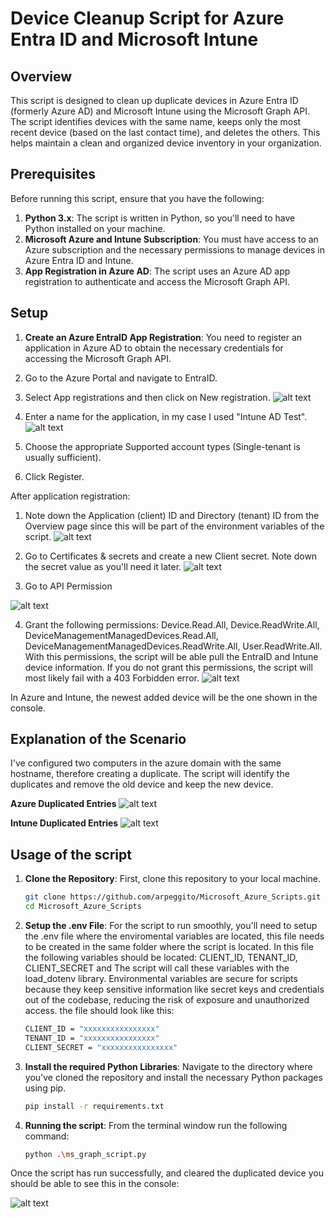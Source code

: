 # Device Cleanup Script for Azure Entra ID and Microsoft Intune

## Overview

This script is designed to clean up duplicate devices in Azure Entra ID (formerly Azure AD) and Microsoft Intune using the Microsoft Graph API. The script identifies devices with the same name, keeps only the most recent device (based on the last contact time), and deletes the others. This helps maintain a clean and organized device inventory in your organization.


## Prerequisites

Before running this script, ensure that you have the following:

1. **Python 3.x**: The script is written in Python, so you'll need to have Python installed on your machine.
2. **Microsoft Azure and Intune Subscription**: You must have access to an Azure subscription and the necessary permissions to manage devices in Azure Entra ID and Intune.
3. **App Registration in Azure AD**: The script uses an Azure AD app registration to authenticate and access the Microsoft Graph API.

## Setup

1. **Create an Azure EntraID App Registration**: You need to register an application in Azure AD to obtain the necessary credentials for accessing the Microsoft Graph API.

2. Go to the Azure Portal and navigate to EntraID.
3. Select App registrations and then click on New registration.
![alt text](App_registrations.png)

4. Enter a name for the application, in my case I used "Intune AD Test".
![alt text](Application_name.png)

5. Choose the appropriate Supported account types (Single-tenant is usually sufficient).
6. Click Register.

After application registration:
1. Note down the Application (client) ID and Directory (tenant) ID from the Overview page since this will be part of the environment variables of the script.
![alt text](intune_info.png) 

2. Go to Certificates & secrets and create a new Client secret. Note down the secret value as you'll need it later.
![alt text](Certificate_and_secrets.png)

3. Go to API Permission

![alt text](API_permission.png)

4. Grant the following permissions: Device.Read.All, Device.ReadWrite.All, DeviceManagementManagedDevices.Read.All, DeviceManagementManagedDevices.ReadWrite.All, 
User.ReadWrite.All. With this permissions, the script will be able pull the EntraID and Intune device information. If you do not grant this permissions, the script will most likely fail with a 403 Forbidden error.
![alt text](Configured_permissions.png)

In Azure and Intune, the newest added device will be the one shown in the console.

## Explanation of the Scenario

I've configured two computers in the azure domain with the same hostname, therefore creating a duplicate. The script will identify the duplicates and remove the old device and keep the new device.

**Azure Duplicated Entries**
![alt text](Entra_ID_Duplicated.png)

**Intune Duplicated Entries**
![alt text](Intune_duplicated_entries.png)

## Usage of the script

1. **Clone the Repository**: First, clone this repository to your local machine.
    ```bash
    git clone https://github.com/arpeggito/Microsoft_Azure_Scripts.git
    cd Microsoft_Azure_Scripts

2. **Setup the .env File**: For the script to run smoothly, you'll need to setup the .env file where the enviromental variables are located, this file needs to be created in the same folder where the script is located. In this file the following variables should be located: CLIENT_ID, TENANT_ID, CLIENT_SECRET and The script will call these variables with the load_dotenv library. Environmental variables are secure for scripts because they keep sensitive information like secret keys and credentials out of the codebase, reducing the risk of exposure and unauthorized access. the file should look like this:
    ```bash
    CLIENT_ID = "xxxxxxxxxxxxxxxx"
    TENANT_ID = "xxxxxxxxxxxxxxxx"
    CLIENT_SECRET = "xxxxxxxxxxxxxxxx"

3. **Install the required Python Libraries**: Navigate to the directory where you've cloned the repository and install the necessary Python packages using pip.
    ```bash
    pip install -r requirements.txt

3. **Running the script**: From the terminal window run the following command:

    ```bash
    python .\ms_graph_script.py

Once the script has run successfully, and cleared the duplicated device you should be able to see this in the console:

![alt text](<script_output.png>)